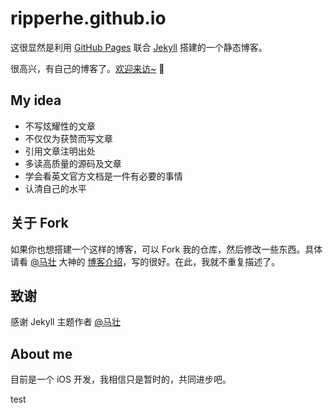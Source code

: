 # ripperhe.github.io


这很显然是利用 [GitHub Pages](https://pages.github.com/) 联合 [Jekyll](http://jekyll.com.cn/) 搭建的一个静态博客。

很高兴，有自己的博客了。[欢迎来访~](http://ripperhe.tk) 🎉

## My idea

* 不写炫耀性的文章
* 不仅仅为获赞而写文章
* 引用文章注明出处
* 多读高质量的源码及文章
* 学会看英文官方文档是一件有必要的事情
* 认清自己的水平

## 关于 Fork

如果你也想搭建一个这样的博客，可以 Fork 我的仓库，然后修改一些东西。具体请看 [@马壮](https://github.com/mzlogin) 大神的 [博客介绍](https://github.com/mzlogin/mzlogin.github.io/blob/master/README.md)，写的很好。在此，我就不重复描述了。

## 致谢

感谢 Jekyll 主题作者 [@马壮](https://github.com/mzlogin) 

## About me

目前是一个 iOS 开发，我相信只是暂时的，共同进步吧。

test
